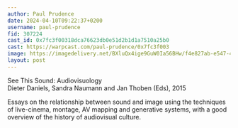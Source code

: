 ```yaml
---
author: Paul Prudence
date: 2024-04-10T09:22:37+0200
username: paul-prudence
fid: 307224
cast_id: 0x7fc3f00318dca76623db0e51d2b1d1a7510a25b0
cast: https://warpcast.com/paul-prudence/0x7fc3f003
image: https://imagedelivery.net/BXluQx4ige9GuW0Ia56BHw/f4e827ab-e547-4339-e7be-86b7ed0b0600/original
layout: post
---
```

See This Sound: Audiovisuology  
Dieter Daniels, Sandra Naumann and Jan Thoben (Eds), 2015   
  
Essays on the relationship between sound and image using the techniques of live-cinema, montage, AV mapping and generative systems, with a good overview of the history of audiovisual culture.  

<img src='https://imagedelivery.net/BXluQx4ige9GuW0Ia56BHw/f4e827ab-e547-4339-e7be-86b7ed0b0600/original' alt='' referrerpolicy='no-referrer'/>
<img src='https://imagedelivery.net/BXluQx4ige9GuW0Ia56BHw/09819ee6-61df-452c-21a9-c35995677c00/original' alt='' referrerpolicy='no-referrer'/>